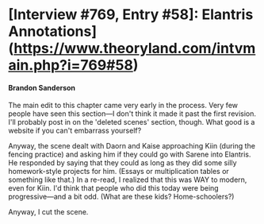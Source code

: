 # [Interview #769, Entry #58]: Elantris Annotations](https://www.theoryland.com/intvmain.php?i=769#58)

#### Brandon Sanderson

The main edit to this chapter came very early in the process. Very few people have seen this section—I don't think it made it past the first revision. I'll probably post in on the 'deleted scenes' section, though. What good is a website if you can't embarrass yourself?

Anyway, the scene dealt with Daorn and Kaise approaching Kiin (during the fencing practice) and asking him if they could go with Sarene into Elantris. He responded by saying that they could as long as they did some silly homework-style projects for him. (Essays or multiplication tables or something like that.) In a re-read, I realized that this was WAY to modern, even for Kiin. I'd think that people who did this today were being progressive—and a bit odd. (What are these kids? Home-schoolers?)

Anyway, I cut the scene.

